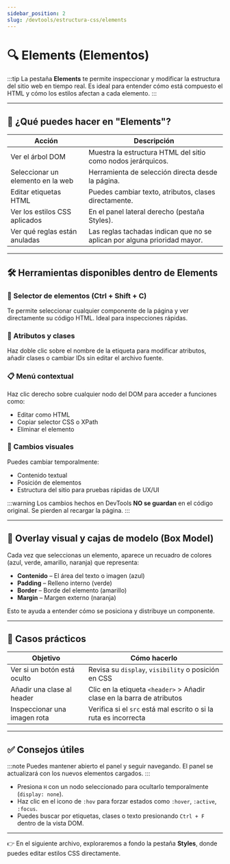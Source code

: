 ```yaml
---
sidebar_position: 2
slug: /devtools/estructura-css/elements
---
```


# 🔍 Elements (Elementos)

:::tip
La pestaña **Elements** te permite inspeccionar y modificar la estructura del sitio web en tiempo real. Es ideal para entender cómo está compuesto el HTML y cómo los estilos afectan a cada elemento.
:::

---

## 🧱 ¿Qué puedes hacer en "Elements"?

| Acción                            | Descripción                                                                 |
|----------------------------------|-----------------------------------------------------------------------------|
| Ver el árbol DOM                 | Muestra la estructura HTML del sitio como nodos jerárquicos.               |
| Seleccionar un elemento en la web| Herramienta de selección directa desde la página.                          |
| Editar etiquetas HTML            | Puedes cambiar texto, atributos, clases directamente.                      |
| Ver los estilos CSS aplicados    | En el panel lateral derecho (pestaña Styles).                              |
| Ver qué reglas están anuladas    | Las reglas tachadas indican que no se aplican por alguna prioridad mayor. |

---

## 🛠 Herramientas disponibles dentro de Elements

### 🧲 Selector de elementos (Ctrl + Shift + C)

Te permite seleccionar cualquier componente de la página y ver directamente su código HTML. Ideal para inspecciones rápidas.

### 🧾 Atributos y clases

Haz doble clic sobre el nombre de la etiqueta para modificar atributos, añadir clases o cambiar IDs sin editar el archivo fuente.

### 📋 Menú contextual

Haz clic derecho sobre cualquier nodo del DOM para acceder a funciones como:
- Editar como HTML
- Copiar selector CSS o XPath
- Eliminar el elemento

### 🔄 Cambios visuales

Puedes cambiar temporalmente:
- Contenido textual
- Posición de elementos
- Estructura del sitio para pruebas rápidas de UX/UI

:::warning
Los cambios hechos en DevTools **NO se guardan** en el código original. Se pierden al recargar la página.
:::

---

## 📐 Overlay visual y cajas de modelo (Box Model)

Cada vez que seleccionas un elemento, aparece un recuadro de colores (azul, verde, amarillo, naranja) que representa:

- **Contenido** – El área del texto o imagen (azul)
- **Padding** – Relleno interno (verde)
- **Border** – Borde del elemento (amarillo)
- **Margin** – Margen externo (naranja)

Esto te ayuda a entender cómo se posiciona y distribuye un componente.

---

## 🧪 Casos prácticos

| Objetivo                         | Cómo hacerlo                                                             |
|----------------------------------|---------------------------------------------------------------------------|
| Ver si un botón está oculto      | Revisa su `display`, `visibility` o posición en CSS                      |
| Añadir una clase al header       | Clic en la etiqueta `<header>` > Añadir clase en la barra de atributos   |
| Inspeccionar una imagen rota     | Verifica si el `src` está mal escrito o si la ruta es incorrecta         |

---

## ✅ Consejos útiles

:::note
Puedes mantener abierto el panel y seguir navegando. El panel se actualizará con los nuevos elementos cargados.
:::

- Presiona `H` con un nodo seleccionado para ocultarlo temporalmente (`display: none`).
- Haz clic en el icono de `:hov` para forzar estados como `:hover`, `:active`, `:focus`.
- Puedes buscar por etiquetas, clases o texto presionando `Ctrl + F` dentro de la vista DOM.

---

👉 En el siguiente archivo, exploraremos a fondo la pestaña **Styles**, donde puedes editar estilos CSS directamente.

